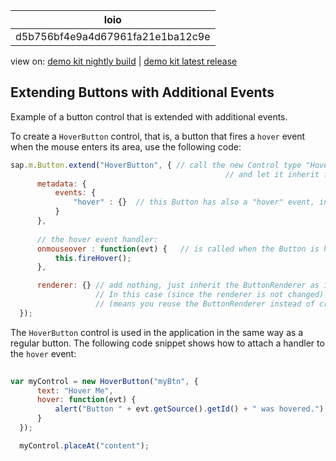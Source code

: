 <!-- loiod5b756bf4e9a4d67961fa21e1ba12c9e -->

| loio |
| -----|
| d5b756bf4e9a4d67961fa21e1ba12c9e |

<div id="loio">

view on: [demo kit nightly build](https://openui5nightly.hana.ondemand.com/#/topic/d5b756bf4e9a4d67961fa21e1ba12c9e) | [demo kit latest release](https://openui5.hana.ondemand.com/#/topic/d5b756bf4e9a4d67961fa21e1ba12c9e)</div>

## Extending Buttons with Additional Events

Example of a button control that is extended with additional events.

To create a `HoverButton` control, that is, a button that fires a `hover` event when the mouse enters its area, use the following code:

```js
sap.m.Button.extend("HoverButton", { // call the new Control type "HoverButton" 
                                                // and let it inherit from sap.m.Button
      metadata: {
          events: {
              "hover" : {}  // this Button has also a "hover" event, in addition to "press" of the normal Button
          }
      },
  
      // the hover event handler:
      onmouseover : function(evt) {   // is called when the Button is hovered - no event registration required
          this.fireHover();
      },

      renderer: {} // add nothing, just inherit the ButtonRenderer as is; 
                   // In this case (since the renderer is not changed) you could also specify this explicitly with:  renderer:"sap.m.ButtonRenderer"
                   // (means you reuse the ButtonRenderer instead of creating a new view
  });
```

The `HoverButton` control is used in the application in the same way as a regular button. The following code snippet shows how to attach a handler to the `hover` event:

```js
  
var myControl = new HoverButton("myBtn", {
      text: "Hover Me",
      hover: function(evt) {
          alert("Button " + evt.getSource().getId() + " was hovered.");
      }
  });

  myControl.placeAt("content");
```

